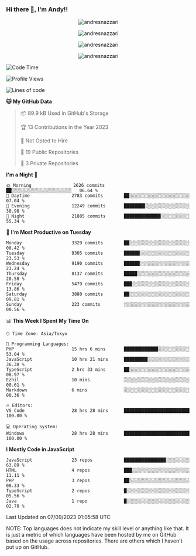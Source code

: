 ### Hi there 👋, I'm Andy!!

<p align="center" >
  <img src="https://github-profile-trophy.vercel.app/?username=AndresNazzari&theme=dracula&column=-1" alt="andresnazzari"/>
</p>

<p align="center">
  <img  src="https://github-readme-stats.vercel.app/api?username=AndresNazzari&count_private=true&show_icons=true&theme=dracula" alt="andresnazzari"/>
</p>
<p align="center">
  <img  src="https://github-readme-stats.vercel.app/api/top-langs/?username=AndresNazzari&layout=compact" alt="andresnazzari"/>
</p>
<p align="center" >
  <img src="https://github-readme-stats.vercel.app/api/wakatime?username=AndresNazzari" alt="andresnazzari"/>
</p>

<!--START_SECTION:waka-->
![Code Time](http://img.shields.io/badge/Code%20Time-820%20hrs%203%20mins-blue)

![Profile Views](http://img.shields.io/badge/Profile%20Views-0-blue)

![Lines of code](https://img.shields.io/badge/From%20Hello%20World%20I%27ve%20Written-9.3%20million%20lines%20of%20code-blue)

**🐱 My GitHub Data** 

> 📦 89.9 kB Used in GitHub's Storage 
 > 
> 🏆 13 Contributions in the Year 2023
 > 
> 🚫 Not Opted to Hire
 > 
> 📜 19 Public Repositories 
 > 
> 🔑 3 Private Repositories 
 > 
**I'm a Night 🦉** 

```text
🌞 Morning                2626 commits        ██░░░░░░░░░░░░░░░░░░░░░░░   06.64 % 
🌆 Daytime                2783 commits        ██░░░░░░░░░░░░░░░░░░░░░░░   07.04 % 
🌃 Evening                12249 commits       ████████░░░░░░░░░░░░░░░░░   30.98 % 
🌙 Night                  21885 commits       ██████████████░░░░░░░░░░░   55.34 % 
```
📅 **I'm Most Productive on Tuesday** 

```text
Monday                   3329 commits        ██░░░░░░░░░░░░░░░░░░░░░░░   08.42 % 
Tuesday                  9305 commits        ██████░░░░░░░░░░░░░░░░░░░   23.53 % 
Wednesday                9190 commits        ██████░░░░░░░░░░░░░░░░░░░   23.24 % 
Thursday                 8137 commits        █████░░░░░░░░░░░░░░░░░░░░   20.58 % 
Friday                   5479 commits        ███░░░░░░░░░░░░░░░░░░░░░░   13.86 % 
Saturday                 3880 commits        ██░░░░░░░░░░░░░░░░░░░░░░░   09.81 % 
Sunday                   223 commits         ░░░░░░░░░░░░░░░░░░░░░░░░░   00.56 % 
```


📊 **This Week I Spent My Time On** 

```text
🕑︎ Time Zone: Asia/Tokyo

💬 Programming Languages: 
PHP                      15 hrs 6 mins       █████████████░░░░░░░░░░░░   53.04 % 
JavaScript               10 hrs 21 mins      █████████░░░░░░░░░░░░░░░░   36.38 % 
TypeScript               2 hrs 33 mins       ██░░░░░░░░░░░░░░░░░░░░░░░   08.97 % 
Ezhil                    10 mins             ░░░░░░░░░░░░░░░░░░░░░░░░░   00.61 % 
Markdown                 6 mins              ░░░░░░░░░░░░░░░░░░░░░░░░░   00.36 % 

🔥 Editors: 
VS Code                  28 hrs 28 mins      █████████████████████████   100.00 % 

💻 Operating System: 
Windows                  28 hrs 28 mins      █████████████████████████   100.00 % 
```

**I Mostly Code in JavaScript** 

```text
JavaScript               23 repos            ████████████████░░░░░░░░░   63.89 % 
HTML                     4 repos             ███░░░░░░░░░░░░░░░░░░░░░░   11.11 % 
PHP                      3 repos             ██░░░░░░░░░░░░░░░░░░░░░░░   08.33 % 
TypeScript               2 repos             █░░░░░░░░░░░░░░░░░░░░░░░░   05.56 % 
Java                     1 repo              █░░░░░░░░░░░░░░░░░░░░░░░░   02.78 % 
```




 Last Updated on 07/09/2023 01:05:58 UTC
<!--END_SECTION:waka-->

NOTE: Top languages does not indicate my skill level or anything like that. It is just a metric of which languages have been hosted by me on GitHub based on the usage across repositories. There are others which I haven't put up on GitHub.

<!-- Here are some ideas to get you started:

-   🔭 I’m currently working on ...
-   🌱 I’m currently learning ...
-   👯 I’m looking to collaborate on ...
-   🤔 I’m looking for help with ...
-   💬 Ask me about ...
-   📫 How to reach me: ...
-   😄 Pronouns: ...
-   ⚡ Fun fact: ... -->
